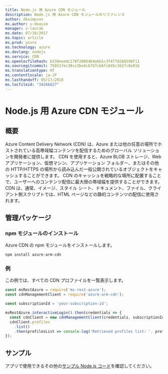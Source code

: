 ```yaml
---
title: Node.js 用 Azure CDN モジュール
description: Node.js 用 Azure CDN モジュールのリファレンス
author: dksimpson
ms.author: v-deasim
manager: v-laurab
ms.date: 07/18/2017
ms.topic: article
ms.prod: azure
ms.technology: azure
ms.devlang: nodejs
ms.service: CDN
ms.openlocfilehash: b330eeedc178f20064b4a6b1c3f4f7d266590f11
ms.sourcegitcommit: 75051fec38cc3be4cb7d7cb6fc695c162fc0e91b
ms.translationtype: HT
ms.contentlocale: ja-JP
ms.lasthandoff: 05/17/2018
ms.locfileid: "34266627"
---
```

# <a name="azure-cdn-modules-for-nodejs"></a>Node.js 用 Azure CDN モジュール

## <a name="overview"></a>概要

Azure Content Delivery Network (CDN) は、Azure または他の任意の場所でホストされている高帯域幅コンテンツを配信するためのグローバル ソリューションを開発者に提供します。 CDN を使用すると、Azure BLOB ストレージ、Web アプリケーション、仮想マシン、アプリケーション フォルダー、またはその他の HTTP/HTTPS の場所から読み込んだ一般公開されているオブジェクトをキャッシュすることができます。 CDN のキャッシュを戦略的な場所に配置することで、ユーザーへのコンテンツ配信に最大限の帯域幅を提供することができます。 CDN は、通常、イメージ、スタイル シート、ドキュメント、ファイル、クライアント側スクリプトでは、HTML ページなどの静的コンテンツの配信に使用されます。

## <a name="management-package"></a>管理パッケージ

### <a name="install-the-npm-module"></a>npm モジュールのインストール

Azure CDN の npm モジュールをインストールします。

```bash
npm install azure-arm-cdn
```

### <a name="example"></a>例

この例では、すべての CDN プロファイルを一覧表示します。

```javascript
const msRestAzure = require('ms-rest-azure');
const cdnManagementClient = require('azure-arm-cdn');

const subscriptionId = 'your-subscription-id';

msRestAzure.interactiveLogin().then(credentials => {
  const cdnClient = new cdnManagementClient(credentials, subscriptionId);
  cdnClient.profiles
    .list()
    .then(profilesList => console.log('Retrieved profiles list: ', profilesList));
});
```

## <a name="samples"></a>サンプル

アプリで使用できるその他の[サンプル Node.js コード](https://azure.microsoft.com/resources/samples/?platform=nodejs)を確認してください。
